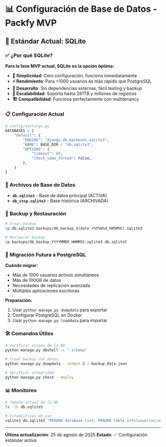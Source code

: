 # 📊 Configuración de Base de Datos - Packfy MVP

## 🎯 Estándar Actual: SQLite

### ✅ ¿Por qué SQLite?

**Para la fase MVP actual, SQLite es la opción óptima:**

- **🚀 Simplicidad**: Cero configuración, funciona inmediatamente
- **⚡ Rendimiento**: Para <1000 usuarios es más rápido que PostgreSQL
- **🔧 Desarrollo**: Sin dependencias externas, fácil testing y backup
- **💾 Escalabilidad**: Soporta hasta 281TB y millones de registros
- **🏗️ Compatibilidad**: Funciona perfectamente con multitenancy

### 📋 Configuración Actual

```python
# config/settings.py
DATABASES = {
    "default": {
        "ENGINE": "django.db.backends.sqlite3",
        "NAME": BASE_DIR / "db.sqlite3",
        "OPTIONS": {
            "timeout": 60,
            "check_same_thread": False,
        },
    }
}
```

### 📁 Archivos de Base de Datos

- **`db.sqlite3`** - Base de datos principal (ACTIVA)
- **`db_stop.sqlite3`** - Base histórica (ARCHIVADA)

### 🔄 Backup y Restauración

```bash
# Crear backup
cp db.sqlite3 backups/db_backup_$(date +%Y%m%d_%H%M%S).sqlite3

# Restaurar backup
cp backups/db_backup_YYYYMMDD_HHMMSS.sqlite3 db.sqlite3
```

### 🚀 Migración Futura a PostgreSQL

**Cuándo migrar:**

- Más de 1000 usuarios activos simultáneos
- Más de 100GB de datos
- Necesidades de replicación avanzada
- Múltiples aplicaciones escritoras

**Preparación:**

1. Usar `python manage.py dumpdata` para exportar
2. Configurar PostgreSQL en Docker
3. Usar `python manage.py loaddata` para importar

### 🛠️ Comandos Útiles

```bash
# Verificar estado de la BD
python manage.py dbshell -c ".schema"

# Crear backup con datos
python manage.py dumpdata --indent 2 > backup_data.json

# Verificar integridad
python manage.py check --deploy
```

### 📊 Monitoreo

```bash
# Tamaño actual de la BD
ls -lh db.sqlite3

# Estadísticas de uso
sqlite3 db.sqlite3 "PRAGMA database_list; PRAGMA table_info(usuarios_usuario);"
```

---

**Última actualización**: 25 de agosto de 2025
**Estado**: ✅ Configuración estándar activa
